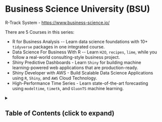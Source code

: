 # Business Science University (BSU)

R-Track System - <https://www.business-science.io/>

There are 5 Courses in this series:

-   R for Business Analysis -- Learn data science foundations with 10+ `tidyverse` packages in one integrated course.
-   Data Science For Business With R -- Learn `H2O`, `recipes`, `lime`, while you follow a real-world consulting-style business project.
-   Shiny Predictive Dashboards - Learn `Shiny` for building machine learning-powered web applications that are production-ready.
-   Shiny Developer with AWS - Build Scalable Data Science Applications using `R`, `Shiny`, and `AWS` Cloud Technology.
-   High-Performance Time Series - Learn state-of-the-art forecasting using `modeltime`, `timetk`, and `GluonTS` machine learning.

<details>

<summary><h2><strong>Table of Contents (click to expand)</strong></h2></summary>

<!-- toc -->

1.  [Data Science for Business Part 1](https://github.com/poncest/BSU/tree/main/R-Track/Course%201%20-%20DS%20for%20Business%20Part%201/DS4B_101_R_Business_Analysis)
    -   [Project: Company Segmentation](https://rpubs.com/poncest/885397)
2.  [Data Science for Business Part 2](https://github.com/poncest/BSU/tree/main/R-Track/Course_02_DS_for_Business_Part_2/DS4B_HR201_Business_Analysis)
    -   Project:
3.  Shiny Web Applications Part 1
    -   Project:
4.  Shiny Web Applications Part 2
    -   Project:
5.  High Performance Time Series
    -   Project:

<!-- tocstop -->

</details>
